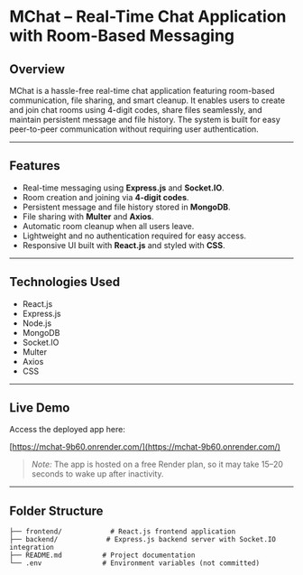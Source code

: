 # MChat – Real-Time Chat Application with Room-Based Messaging

## Overview

MChat is a hassle-free real-time chat application featuring room-based communication, file sharing, and smart cleanup. It enables users to create and join chat rooms using 4-digit codes, share files seamlessly, and maintain persistent message and file history. The system is built for easy peer-to-peer communication without requiring user authentication.

---

## Features

- Real-time messaging using **Express.js** and **Socket.IO**.
- Room creation and joining via **4-digit codes**.
- Persistent message and file history stored in **MongoDB**.
- File sharing with **Multer** and **Axios**.
- Automatic room cleanup when all users leave.
- Lightweight and no authentication required for easy access.
- Responsive UI built with **React.js** and styled with **CSS**.

---

## Technologies Used

- React.js
- Express.js
- Node.js
- MongoDB
- Socket.IO
- Multer
- Axios
- CSS

---

## Live Demo

Access the deployed app here:

[https://mchat-9b60.onrender.com/](https://mchat-9b60.onrender.com/)

> *Note:* The app is hosted on a free Render plan, so it may take 15–20 seconds to wake up after inactivity.

---

## Folder Structure

```plaintext
├── frontend/            # React.js frontend application
├── backend/            # Express.js backend server with Socket.IO integration
├── README.md          # Project documentation
└── .env               # Environment variables (not committed)
